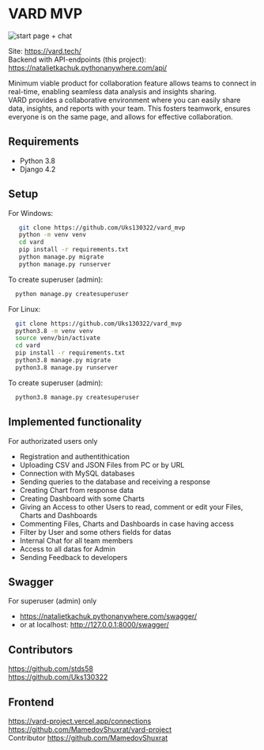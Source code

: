 VARD MVP
============
![start page + chat](https://github.com/Uks130322/vard_mvp/assets/101522861/04f81d59-4a76-4488-adce-157c28d1d962)

Site: https://vard.tech/  
Backend with API-endpoints (this project): https://natalietkachuk.pythonanywhere.com/api/  

Minimum viable product for collaboration feature allows teams to connect in real-time, enabling seamless data analysis and insights sharing.  
VARD provides a collaborative environment where you can easily share data, insights, and reports with your team. This fosters teamwork, ensures everyone is on the same page, and allows for effective collaboration.  
  


Requirements
---------------

- Python 3.8
- Django 4.2  

Setup
-------------

For Windows:
 ```bash
    git clone https://github.com/Uks130322/vard_mvp
    python -m venv venv
    cd vard
    pip install -r requirements.txt
    python manage.py migrate
    python manage.py runserver
```

To create superuser (admin):
```bash
  python manage.py createsuperuser
```

For Linux:
```bash
  git clone https://github.com/Uks130322/vard_mvp
  python3.8 -m venv venv
  source venv/bin/activate
  cd vard
  pip install -r requirements.txt
  python3.8 manage.py migrate
  python3.8 manage.py runserver
```

To create superuser (admin):
```bash
  python3.8 manage.py createsuperuser
```
  
Implemented functionality
--------------
For authorizated users only  

  - Registration and authentithication
  - Uploading CSV and JSON Files from PC or by URL
  - Connection with MySQL databases
  - Sending queries to the database and receiving a response
  - Creating Chart from response data
  - Creating Dashboard with some Charts
  - Giving an Access to other Users to read, comment or edit your Files, Charts and Dashboards
  - Commenting Files, Charts and Dashboards in case having access
  - Filter by User and some others fields for datas
  - Internal Chat for all team members
  - Access to all datas for Admin
  - Sending Feedback to developers

Swagger
---------------
For superuser (admin) only  
  
   - https://natalietkachuk.pythonanywhere.com/swagger/  
   - or at localhost: http://127.0.0.1:8000/swagger/

Contributors
-----------
https://github.com/stds58  
https://github.com/Uks130322

Frontend
-----------
https://vard-project.vercel.app/connections  
https://github.com/MamedovShuxrat/vard-project  
Contributor https://github.com/MamedovShuxrat
